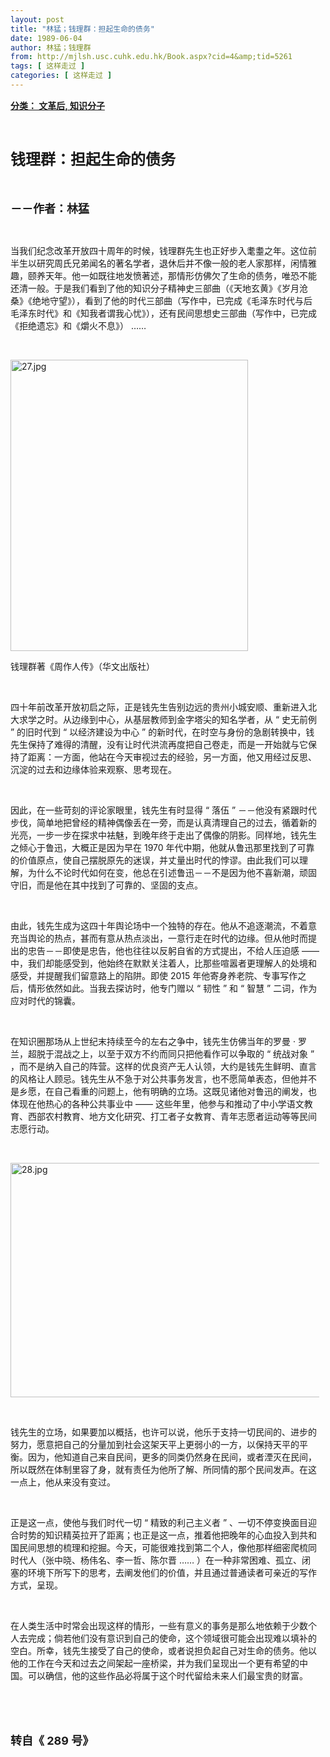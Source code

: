```yaml
---
layout: post
title: "林猛；钱理群：担起生命的债务"
date: 1989-06-04
author: 林猛；钱理群
from: http://mjlsh.usc.cuhk.edu.hk/Book.aspx?cid=4&amp;tid=5261
tags: [ 这样走过 ]
categories: [ 这样走过 ]
---
```


<div style="margin: 15px 10px 10px 0px;">
<div>
<span id="ctl00_ContentPlaceHolder1_chapter1_SubjectLabel" style="font-weight:bold;text-decoration:underline;">
   分类： 文革后, 知识分子
  </span>
</div>
<p class="p1">
<b>
<font size="5">
<span class="s1">
</span>
<br/>
</font>
</b>
</p>
<p class="p2">
<span class="s1">
<b>
<font size="5">
     钱理群：担起生命的债务
    </font>
</b>
</span>
</p>
<p class="p1">
<b>
<font size="4">
<span class="s1">
</span>
<br/>
</font>
</b>
</p>
<p class="p2">
<span class="s1">
<b>
<font size="4">
     －－作者：林猛
    </font>
</b>
</span>
</p>
<p class="p1">
<span class="s1">
</span>
<br/>
</p>
<p class="p2">
<span class="s1">
   当我们纪念改革开放四十周年的时候，钱理群先生也正好步入耄耋之年。这位前半生以研究周氏兄弟闻名的著名学者，退休后并不像一般的老人家那样，闲情雅趣，颐养天年。他一如既往地发愤著述，那情形仿佛欠了生命的债务，唯恐不能还清一般。于是我们看到了他的知识分子精神史三部曲（《天地玄黄》《岁月沧桑》《绝地守望》），看到了他的时代三部曲（写作中，已完成《毛泽东时代与后毛泽东时代》和《知我者谓我心忧》），还有民间思想史三部曲（写作中，已完成《拒绝遗忘》和《爝火不息》）
  </span>
<span class="s2">
   ……
  </span>
</p>
<p class="p1">
<span class="s1">
</span>
<br/>
</p>
<p class="p3">
<span class="s1">
<img alt="27.jpg" border="0" height="466" src="http://mjlsh.usc.cuhk.edu.hk/medias/contents/5261/27.jpg" width="380"/>
</span>
</p>
<p class="p2">
<span class="s1">
   钱理群著《周作人传》（华文出版社）
  </span>
</p>
<p class="p1">
<span class="s1">
</span>
<br/>
</p>
<p class="p2">
<span class="s1">
   四十年前改革开放初启之际，正是钱先生告别边远的贵州小城安顺、重新进入北大求学之时。从边缘到中心，从基层教师到金字塔尖的知名学者，从
  </span>
<span class="s2">
   “
  </span>
<span class="s1">
   史无前例
  </span>
<span class="s2">
   ”
  </span>
<span class="s1">
   的旧时代到
  </span>
<span class="s2">
   “
  </span>
<span class="s1">
   以经济建设为中心
  </span>
<span class="s2">
   ”
  </span>
<span class="s1">
   的新时代，在时空与身份的急剧转换中，钱先生保持了难得的清醒，没有让时代洪流再度把自己卷走，而是一开始就与它保持了距离：一方面，他站在今天审视过去的经验，另一方面，他又用经过反思、沉淀的过去和边缘体验来观察、思考现在。
  </span>
</p>
<p class="p1">
<span class="s1">
</span>
<br/>
</p>
<p class="p2">
<span class="s1">
   因此，在一些苛刻的评论家眼里，钱先生有时显得
  </span>
<span class="s2">
   “
  </span>
<span class="s1">
   落伍
  </span>
<span class="s2">
   ”
  </span>
<span class="s1">
   －－他没有紧跟时代步伐，简单地把曾经的精神偶像丢在一旁，而是认真清理自己的过去，循着新的光亮，一步一步在探求中袪魅，到晚年终于走出了偶像的阴影。同样地，钱先生之倾心于鲁迅，大概正是因为早在
  </span>
<span class="s2">
   1970
  </span>
<span class="s1">
   年代中期，他就从鲁迅那里找到了可靠的价值原点，使自己摆脱原先的迷误，并丈量出时代的悖谬。由此我们可以理解，为什么不论时代如何在变，他总在引述鲁迅－－不是因为他不喜新潮，顽固守旧，而是他在其中找到了可靠的、坚固的支点。
  </span>
</p>
<p class="p1">
<span class="s1">
</span>
<br/>
</p>
<p class="p2">
<span class="s1">
   由此，钱先生成为这四十年舆论场中一个独特的存在。他从不追逐潮流，不着意充当舆论的热点，甚而有意从热点淡出，一意行走在时代的边缘。但从他时而提出的忠告－－即使是忠告，他也往往以反躬自省的方式提出，不给人压迫感
  </span>
<span class="s2">
   ——
  </span>
<span class="s1">
   中，我们却能感受到，他始终在默默关注着人，比那些喧嚣者更理解人的处境和感受，并提醒我们留意路上的陷阱。即使
  </span>
<span class="s2">
   2015
  </span>
<span class="s1">
   年他寄身养老院、专事写作之后，情形依然如此。当我去探访时，他专门赠以
  </span>
<span class="s2">
   “
  </span>
<span class="s1">
   韧性
  </span>
<span class="s2">
   ”
  </span>
<span class="s1">
   和
  </span>
<span class="s2">
   “
  </span>
<span class="s1">
   智慧
  </span>
<span class="s2">
   ”
  </span>
<span class="s1">
   二词，作为应对时代的锦囊。
  </span>
</p>
<p class="p1">
<span class="s1">
</span>
<br/>
</p>
<p class="p2">
<span class="s1">
   在知识圈那场从上世纪末持续至今的左右之争中，钱先生仿佛当年的罗曼
  </span>
<span class="s2">
   ·
  </span>
<span class="s1">
   罗兰，超脱于混战之上，以至于双方不约而同只把他看作可以争取的
  </span>
<span class="s2">
   “
  </span>
<span class="s1">
   统战对象
  </span>
<span class="s2">
   ”
  </span>
<span class="s1">
   ，而不是纳入自己的阵营。这样的优良资产无人认领，大约是钱先生鲜明、直言的风格让人顾忌。钱先生从不急于对公共事务发言，也不愿简单表态，但他并不是乡愿，在自己看重的问题上，他有明确的立场。这既见诸他对鲁迅的阐发，也体现在他热心的各种公共事业中
  </span>
<span class="s2">
   ——
  </span>
<span class="s1">
   这些年里，他参与和推动了中小学语文教育、西部农村教育、地方文化研究、打工者子女教育、青年志愿者运动等等民间志愿行动。
  </span>
</p>
<p class="p1">
<span class="s1">
</span>
<br/>
</p>
<p class="p3">
<span class="s1">
<img alt="28.jpg" border="0" height="375" src="http://mjlsh.usc.cuhk.edu.hk/medias/contents/5261/28.jpg" width="500"/>
</span>
</p>
<p class="p1">
<span class="s1">
</span>
<br/>
</p>
<p class="p2">
<span class="s1">
   钱先生的立场，如果要加以概括，也许可以说，他乐于支持一切民间的、进步的努力，愿意把自己的分量加到社会这架天平上更弱小的一方，以保持天平的平衡。因为，他知道自己来自民间，更多的同类仍然身在民间，或者湮灭在民间，所以既然在体制里容了身，就有责任为他所了解、所同情的那个民间发声。在这一点上，他从来没有变过。
  </span>
</p>
<p class="p1">
<span class="s1">
</span>
<br/>
</p>
<p class="p2">
<span class="s1">
   正是这一点，使他与我们时代一切
  </span>
<span class="s2">
   “
  </span>
<span class="s1">
   精致的利己主义者
  </span>
<span class="s2">
   ”
  </span>
<span class="s1">
   、一切不停变换面目迎合时势的知识精英拉开了距离；也正是这一点，推着他把晚年的心血投入到共和国民间思想的梳理和挖掘。今天，可能很难找到第二个人，像他那样细密爬梳同时代人（张中晓、杨伟名、李一哲、陈尔晋
  </span>
<span class="s2">
   ……
  </span>
<span class="s1">
   ）在一种非常困难、孤立、闭塞的环境下所写下的思考，去阐发他们的价值，并且通过普通读者可亲近的写作方式，呈现。
  </span>
</p>
<p class="p1">
<span class="s1">
</span>
<br/>
</p>
<p class="p2">
<span class="s1">
   在人类生活中时常会出现这样的情形，一些有意义的事务是那么地依赖于少数个人去完成；倘若他们没有意识到自己的使命，这个领域很可能会出现难以填补的空白。所幸，钱先生接受了自己的使命，或者说担负起自己对生命的债务。他以他的工作在今天和过去之间架起一座桥梁，并为我们呈现出一个更有希望的中国。可以确信，他的这些作品必将属于这个时代留给未来人们最宝贵的财富。
  </span>
</p>
<p class="p1">
<span class="s1">
</span>
<br/>
</p>
<p class="p1">
<b>
<font size="4">
<span class="s1">
</span>
<br/>
</font>
</b>
</p>
<p class="p2">
<b>
<font size="4">
<span class="s1">
     转自《
    </span>
<span class="s2">
     289
    </span>
<span class="s1">
     号》
    </span>
</font>
</b>
</p>
</div>
